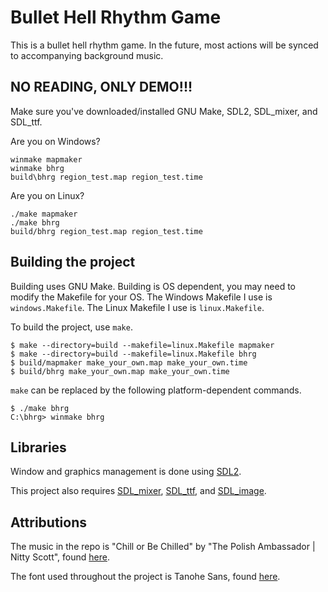 # Bullet Hell Rhythm Game

This is a bullet hell rhythm game. In the future, most actions will be synced to accompanying background music.

## NO READING, ONLY DEMO!!!

Make sure you've downloaded/installed GNU Make, SDL2, SDL_mixer, and SDL_ttf.

Are you on Windows?

```
winmake mapmaker
winmake bhrg
build\bhrg region_test.map region_test.time
```

Are you on Linux?

```
./make mapmaker
./make bhrg
build/bhrg region_test.map region_test.time
```

## Building the project

Building uses GNU Make.
Building is OS dependent, you may need to modify the Makefile for your OS. The Windows Makefile I use is `windows.Makefile`. The Linux Makefile I use is `linux.Makefile`.

To build the project, use `make`.

```
$ make --directory=build --makefile=linux.Makefile mapmaker
$ make --directory=build --makefile=linux.Makefile bhrg
$ build/mapmaker make_your_own.map make_your_own.time
$ build/bhrg make_your_own.map make_your_own.time
```

`make` can be replaced by the following platform-dependent commands.

```
$ ./make bhrg
C:\bhrg> winmake bhrg
```

## Libraries

Window and graphics management is done using [SDL2](https://www.libsdl.org/).

This project also requires [SDL\_mixer](https://www.libsdl.org/projects/SDL_mixer/), [SDL\_ttf](https://www.libsdl.org/projects/SDL_ttf/), and [SDL\_image](https://www.libsdl.org/projects/SDL_image/).

## Attributions

The music in the repo is "Chill or Be Chilled" by "The Polish Ambassador | Nitty Scott", found [here](https://freemusicarchive.org/music/The_Polish_Ambassador__Nitty_Scott).

The font used throughout the project is Tanohe Sans, found [here](https://fontlibrary.org/en/font/tanohe-sans).
